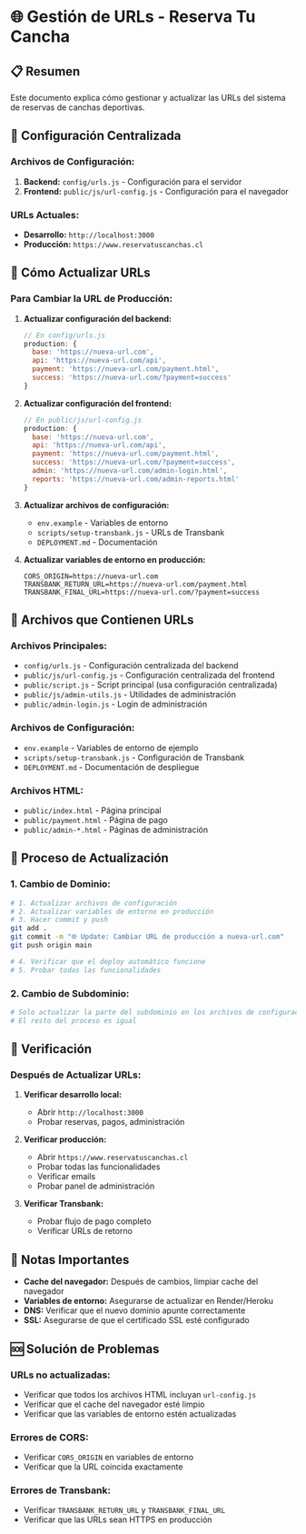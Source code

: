 # 🌐 Gestión de URLs - Reserva Tu Cancha

## 📋 Resumen

Este documento explica cómo gestionar y actualizar las URLs del sistema de reservas de canchas deportivas.

## 🔧 Configuración Centralizada

### **Archivos de Configuración:**

1. **Backend:** `config/urls.js` - Configuración para el servidor
2. **Frontend:** `public/js/url-config.js` - Configuración para el navegador

### **URLs Actuales:**

- **Desarrollo:** `http://localhost:3000`
- **Producción:** `https://www.reservatuscanchas.cl`

## 🚀 Cómo Actualizar URLs

### **Para Cambiar la URL de Producción:**

1. **Actualizar configuración del backend:**
   ```javascript
   // En config/urls.js
   production: {
     base: 'https://nueva-url.com',
     api: 'https://nueva-url.com/api',
     payment: 'https://nueva-url.com/payment.html',
     success: 'https://nueva-url.com/?payment=success'
   }
   ```

2. **Actualizar configuración del frontend:**
   ```javascript
   // En public/js/url-config.js
   production: {
     base: 'https://nueva-url.com',
     api: 'https://nueva-url.com/api',
     payment: 'https://nueva-url.com/payment.html',
     success: 'https://nueva-url.com/?payment=success',
     admin: 'https://nueva-url.com/admin-login.html',
     reports: 'https://nueva-url.com/admin-reports.html'
   }
   ```

3. **Actualizar archivos de configuración:**
   - `env.example` - Variables de entorno
   - `scripts/setup-transbank.js` - URLs de Transbank
   - `DEPLOYMENT.md` - Documentación

4. **Actualizar variables de entorno en producción:**
   ```env
   CORS_ORIGIN=https://nueva-url.com
   TRANSBANK_RETURN_URL=https://nueva-url.com/payment.html
   TRANSBANK_FINAL_URL=https://nueva-url.com/?payment=success
   ```

## 📁 Archivos que Contienen URLs

### **Archivos Principales:**
- `config/urls.js` - Configuración centralizada del backend
- `public/js/url-config.js` - Configuración centralizada del frontend
- `public/script.js` - Script principal (usa configuración centralizada)
- `public/js/admin-utils.js` - Utilidades de administración
- `public/admin-login.js` - Login de administración

### **Archivos de Configuración:**
- `env.example` - Variables de entorno de ejemplo
- `scripts/setup-transbank.js` - Configuración de Transbank
- `DEPLOYMENT.md` - Documentación de despliegue

### **Archivos HTML:**
- `public/index.html` - Página principal
- `public/payment.html` - Página de pago
- `public/admin-*.html` - Páginas de administración

## 🔄 Proceso de Actualización

### **1. Cambio de Dominio:**
```bash
# 1. Actualizar archivos de configuración
# 2. Actualizar variables de entorno en producción
# 3. Hacer commit y push
git add .
git commit -m "🌐 Update: Cambiar URL de producción a nueva-url.com"
git push origin main

# 4. Verificar que el deploy automático funcione
# 5. Probar todas las funcionalidades
```

### **2. Cambio de Subdominio:**
```bash
# Solo actualizar la parte del subdominio en los archivos de configuración
# El resto del proceso es igual
```

## 🧪 Verificación

### **Después de Actualizar URLs:**

1. **Verificar desarrollo local:**
   - Abrir `http://localhost:3000`
   - Probar reservas, pagos, administración

2. **Verificar producción:**
   - Abrir `https://www.reservatuscanchas.cl`
   - Probar todas las funcionalidades
   - Verificar emails
   - Probar panel de administración

3. **Verificar Transbank:**
   - Probar flujo de pago completo
   - Verificar URLs de retorno

## 📝 Notas Importantes

- **Cache del navegador:** Después de cambios, limpiar cache del navegador
- **Variables de entorno:** Asegurarse de actualizar en Render/Heroku
- **DNS:** Verificar que el nuevo dominio apunte correctamente
- **SSL:** Asegurarse de que el certificado SSL esté configurado

## 🆘 Solución de Problemas

### **URLs no actualizadas:**
- Verificar que todos los archivos HTML incluyan `url-config.js`
- Verificar que el cache del navegador esté limpio
- Verificar que las variables de entorno estén actualizadas

### **Errores de CORS:**
- Verificar `CORS_ORIGIN` en variables de entorno
- Verificar que la URL coincida exactamente

### **Errores de Transbank:**
- Verificar `TRANSBANK_RETURN_URL` y `TRANSBANK_FINAL_URL`
- Verificar que las URLs sean HTTPS en producción
